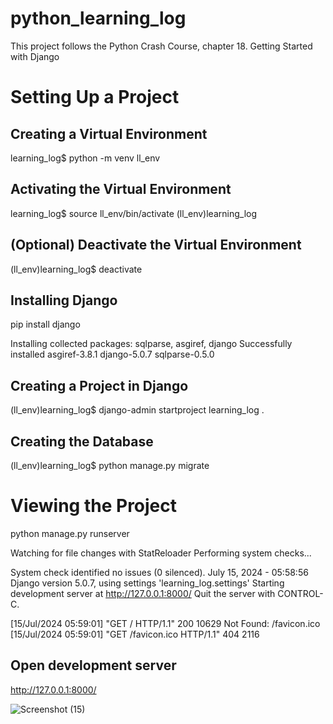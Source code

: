 # python_learning_log

This project follows the Python Crash Course, chapter 18. Getting Started with Django

# Setting Up a Project

## Creating a Virtual Environment

learning_log$ python -m venv ll_env

## Activating the Virtual Environment

learning_log$ source ll_env/bin/activate
(ll_env)learning_log

## (Optional) Deactivate the Virtual Environment

(ll_env)learning_log$ deactivate

## Installing Django

pip install django

Installing collected packages: sqlparse, asgiref, django
Successfully installed asgiref-3.8.1 django-5.0.7 sqlparse-0.5.0

## Creating a Project in Django

(ll_env)learning_log$ django-admin startproject learning_log .

## Creating the Database

(ll_env)learning_log$ python manage.py migrate

# Viewing the Project

python manage.py runserver

Watching for file changes with StatReloader
Performing system checks...

System check identified no issues (0 silenced).
July 15, 2024 - 05:58:56
Django version 5.0.7, using settings 'learning_log.settings'
Starting development server at http://127.0.0.1:8000/
Quit the server with CONTROL-C.

[15/Jul/2024 05:59:01] "GET / HTTP/1.1" 200 10629
Not Found: /favicon.ico
[15/Jul/2024 05:59:01] "GET /favicon.ico HTTP/1.1" 404 2116

## Open development server 

http://127.0.0.1:8000/

![Screenshot (15)](https://github.com/user-attachments/assets/46427942-cb23-4f40-8460-b1481d93c0b4)



